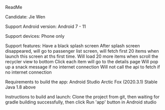 ReadMe

Candidate: Jie Wen

Support Android version: 
Android 7 - 11

Support devices: 
Phone only

Support features:
Have a black splash screen
After splash screen disappeared, will go to passenger list screen, will fetch first 20 items when launch this screen
at ths first time.
Will load 20 more items when scroll the recycler view to bottom
Click each item will go to the details page
Will pop up a snack message if no internet connection
Will not call the api to fetch if no internet connection

Requirements to build the app:
Android Studio Arctic Fox (2020.3.1) Stable
Java 1.8 above

Instructions to build and launch:
Clone the project from git, then waiting for gradle building successfully, then click Run 'app' button in Android studio 

